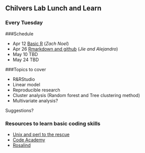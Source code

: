 ## Chilvers Lab Lunch and Learn
### Every Tuesday

###Schedule

- Apr  12 [Basic R](01_BasicR/basicR.md) (_Zach Noel_)
- Apr  26 [Rmarkdown and github](02_GitMarkdown/markdown.md) (_Jie and Alejandro_)
- May  10 TBD
- May  24 TBD

###Topics to cover
- R&RStudio
- Linear model
- Reproducible research
- Cluster analysis (Random forest and Tree clustering method)
- Multivariate analysis?

Suggestions?

### Resources to learn basic coding skills
* [Unix and perl to the rescue](http://korflab.ucdavis.edu/Unix_and_Perl/current.html)
* [Code Academy](https://www.codecademy.com/)
* [Rosalind](http://rosalind.info/problems/locations/)
